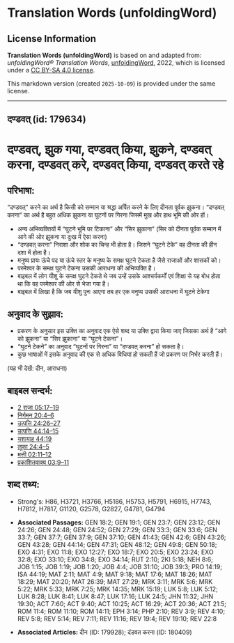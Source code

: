 # Translation Words (unfoldingWord)

## License Information

**Translation Words (unfoldingWord)** is based on and adapted from: _unfoldingWord® Translation Words_, [unfoldingWord](https://unfoldingword.org/utw), 2022, which is licensed under a [CC BY-SA 4.0 license](https://creativecommons.org/licenses/by-sa/4.0/legalcode.en).

This markdown version (created `2025-10-09`) is provided under the same license.



--------------------------------

## दण्डवत् (id: 179634)

दण्डवत्, झुक गया, दण्डवत् किया, झुकने, दण्डवत् करना, दण्डवत् करे, दण्डवत् किया, दण्डवत् करते रहे
================================================================================================

परिभाषा:
--------

“दण्डवत्” करने का अर्थ है किसी को सम्मान या श्रद्धा अर्पित करने के लिए दीनता पूर्वक झुकना। “दण्डवत् करना” का अर्थ है बहुत अधिक झुकना या घुटनों पर गिरना जिसमें मुख और हाथ भूमि की ओर हों।

* अन्य अभिव्यक्तियों में “घुटने भूमि पर टिकाना” और “सिर झुकाना” (सिर को दीनता पूर्वक सम्मान में आगे की ओर झुकना या दुःख में ऐसा करना)
* “दण्डवत् करना” निराशा और शोक का चिन्ह भी होता है। जिसने “घुटने टेके” वह दीनता की हीन दशा में होता है।
* मनुष्य प्रायः ऊंचे पद या ऊंचे स्तर के मनुष्य के समक्ष घुटने टेकता है जैसे राजाओं और शासकों को।
* परमेश्वर के समक्ष घुटने टेकना उसकी आराधना की अभिव्यक्ति है।
* बाइबल में लोग यीशु के समक्ष घुटने टेकते थे जब उन्हें उसके आश्चर्यकर्मों एवं शिक्षा से यह बोध होता था कि वह परमेश्वर की ओर से भेजा गया है।
* बाइबल में लिखा है कि जब यीशु पुनः आएगा तब हर एक मनुष्य उसकी आराधना में घुटने टेकेगा

अनुवाद के सुझाव:
----------------

* प्रकरण के अनुसार इस उक्ति का अनुवाद एक ऐसे शब्द या उक्ति द्वारा किया जाए जिसका अर्थ है “आगे को झुकना” या “सिर झुकाना” या “घुटने टेकना”।
* “घुटने टेकने” का अनुवाद “घुटनों पर गिरना” या “दण्डवत् करना” हो सकता है।
* कुछ भाषाओं में इसके अनुवाद की एक से अधिक विधियां हो सकती हैं जो प्रकरण पर निर्भर करती हैं।

(यह भी देखें: दीन, आराधना)

बाइबल सन्दर्भ:
--------------

* [2 राजा 05:17–19](https://ref.ly/2Kgs0:0)
* [निर्गमन 20:4–6](https://ref.ly/Exod20:4-Exod20:6)
* [उत्पत्ति 24:26–27](https://ref.ly/Gen24:26-Gen24:27)
* [उत्पत्ति 44:14–15](https://ref.ly/Gen44:14-Gen44:15)
* [यशायाह 44:19](https://ref.ly/Isa44:19)
* [लूका 24:4–5](https://ref.ly/Luke24:4-Luke24:5)
* [मत्ती 02:11–12](https://ref.ly/Matt2:11-Matt2:12)
* [प्रकाशितवाक्य 03:9–11](https://ref.ly/Rev3:9-Rev3:11)

शब्द तथ्य:
----------

* Strong's: H86, H3721, H3766, H5186, H5753, H5791, H6915, H7743, H7812, H7817, G1120, G2578, G2827, G4781, G4794

* **Associated Passages:** GEN 18:2; GEN 19:1; GEN 23:7; GEN 23:12; GEN 24:26; GEN 24:48; GEN 24:52; GEN 27:29; GEN 33:3; GEN 33:6; GEN 33:7; GEN 37:7; GEN 37:9; GEN 37:10; GEN 41:43; GEN 42:6; GEN 43:26; GEN 43:28; GEN 44:14; GEN 47:31; GEN 48:12; GEN 49:8; GEN 50:18; EXO 4:31; EXO 11:8; EXO 12:27; EXO 18:7; EXO 20:5; EXO 23:24; EXO 32:8; EXO 33:10; EXO 34:8; EXO 34:14; RUT 2:10; 2KI 5:18; NEH 8:6; JOB 1:15; JOB 1:19; JOB 1:20; JOB 4:4; JOB 31:10; JOB 39:3; PRO 14:19; ISA 44:19; MAT 2:11; MAT 4:9; MAT 9:18; MAT 17:6; MAT 18:26; MAT 18:29; MAT 20:20; MAT 26:39; MAT 27:29; MRK 3:11; MRK 5:6; MRK 5:22; MRK 5:33; MRK 7:25; MRK 14:35; MRK 15:19; LUK 5:8; LUK 5:12; LUK 8:28; LUK 8:41; LUK 8:47; LUK 17:16; LUK 24:5; JHN 11:32; JHN 19:30; ACT 7:60; ACT 9:40; ACT 10:25; ACT 16:29; ACT 20:36; ACT 21:5; ROM 11:4; ROM 11:10; ROM 14:11; EPH 3:14; PHP 2:10; REV 3:9; REV 4:10; REV 5:8; REV 5:14; REV 7:11; REV 11:16; REV 19:4; REV 19:10; REV 22:8
* **Associated Articles:** दीन (ID: 179928); दंडवत करना (ID: 180409)

